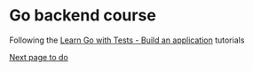 # Go backend course

Following the [Learn Go with Tests - Build an application](https://quii.gitbook.io/learn-go-with-tests/build-an-application/app-intro) tutorials

[Next page to do](https://quii.gitbook.io/learn-go-with-tests/build-an-application/http-server#write-the-test-first-5)
